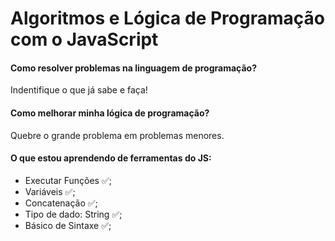 # Algoritmos e Lógica de Programação com o JavaScript

#### Como resolver problemas na linguagem de programação?

Indentifique o que já sabe e faça!

#### Como melhorar minha lógica de programação?

Quebre o grande problema em problemas menores.

#### O que estou aprendendo de ferramentas do JS:

- Executar Funções ✅;
- Variáveis ✅;
- Concatenação ✅;
- Tipo de dado: String ✅;
- Básico de Sintaxe ✅;
